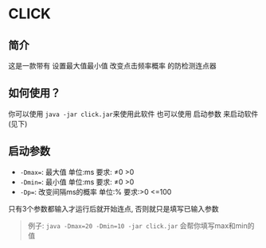 # CLICK

## 简介

这是一款带有 设置最大值最小值 改变点击频率概率 的防检测连点器

## 如何使用？

你可以使用 `java -jar click.jar`来使用此软件
也可以使用 启动参数 来启动软件(见下)

## 启动参数

- `-Dmax=`: 最大值 单位:ms 要求: ≠0 >0
- `-Dmin=`: 最小值 单位:ms 要求: ≠0 >0
- `-Dp=`: 改变间隔ms的概率 单位:% 要求:>0 <=100

只有3个参数都输入才运行后就开始连点, 否则就只是填写已输入参数

> 例子: `java -Dmax=20 -Dmin=10 -jar click.jar` 会帮你填写max和min的值